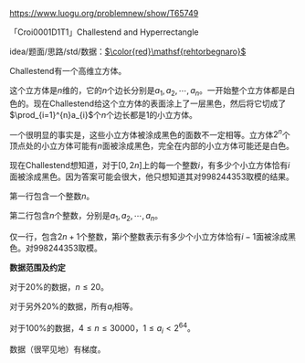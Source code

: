 https://www.luogu.org/problemnew/show/T65749



「Croi0001D1T1」Challestend and Hyperrectangle



idea/题面/思路/std/数据：[$\color{red}\mathsf{rehtorbegnaro}$](https://www.luogu.org/space/show?uid=63352)



Challestend有一个高维立方体。

这个立方体是$n$维的，它的$n$个边长分别是$a_{1},a_{2},\cdots,a_{n}$。一开始整个立方体都是白色的。现在Challestend给这个立方体的表面涂上了一层黑色，然后将它切成了$\prod_{i=1}^{n}a_{i}$个$n$个边长都是$1$的小立方体。

一个很明显的事实是，这些小立方体被涂成黑色的面数不一定相等。立方体$2^{n}$个顶点处的小立方体可能有$n$面被涂成黑色，完全在内部的小立方体可能还是白色。

现在Challestend想知道，对于$[0,2n]$上的每一个整数$i$，有多少个小立方体恰有$i$面被涂成黑色。因为答案可能会很大，他只想知道其对$998244353$取模的结果。



第一行包含一个整数$n$。

第二行包含$n$个整数，分别是$a_{1},a_{2},\cdots,a_{n}$。



仅一行，包含$2n+1$个整数，第$i$个整数表示有多少个小立方体恰有$i-1$面被涂成黑色。对$998244353$取模。



__数据范围及约定__

对于$20\%$的数据，$n\leqslant 20$。

对于另外$20\%$的数据，所有$a_{i}$相等。

对于$100\%$的数据，$4\leqslant n\leqslant 30000$，$1\leqslant a_{i}\lt 2^{64}$。

数据（很罕见地）有梯度。
